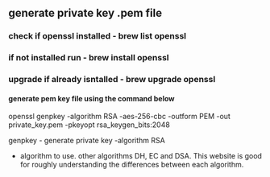 ## generate private key .pem file
### check if openssl installed - brew list openssl 
### if not installed run - brew install openssl
### upgrade if already isntalled - brew upgrade openssl

#### generate pem key file using the command below
openssl genpkey -algorithm RSA -aes-256-cbc -outform PEM -out private_key.pem -pkeyopt rsa_keygen_bits:2048

genpkey - generate private key
-algorithm RSA
- algorithm to use. other algorithms DH, EC and DSA. This website is good for roughly understanding the differences between each algorithm.